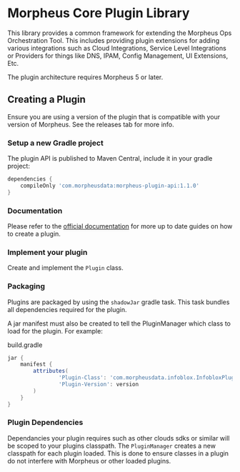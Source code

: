 # Morpheus Core Plugin Library

This library provides a common framework for extending the Morpheus Ops Orchestration Tool. This includes providing plugin extensions for adding various integrations such as Cloud Integrations, Service Level Integrations or Providers for things like DNS, IPAM, Config Management, UI Extensions, Etc.

The plugin architecture requires Morpheus 5 or later.


## Creating a Plugin

Ensure you are using a version of the plugin that is compatible with your version of Morpheus. See the releases tab for more info.

### Setup a new Gradle project

The plugin API is published to Maven Central, include it in your gradle project:

```gradle
dependencies {
	compileOnly 'com.morpheusdata:morpheus-plugin-api:1.1.0'
}
```
### Documentation

Please refer to the [official documentation](https://developer.morpheusdata.com/docs) for more up to date guides on how to create a plugin.

### Implement your plugin

Create and implement the `Plugin` class.

### Packaging

Plugins are packaged by using the `shadowJar` gradle task. This task bundles all dependencies required for the plugin.

A jar manifest must also be created to tell the PluginManager which class to load for the plugin. For example:

build.gradle
```groovy
jar {
    manifest {
        attributes(
                'Plugin-Class': 'com.morpheusdata.infoblox.InfobloxPlugin',
                'Plugin-Version': version
        )
    }
}
```

### Plugin Dependencies

Dependancies your plugin requires such as other clouds sdks or similar will be scoped to your plugins classpath. The `PluginManager` creates a new classpath for each plugin loaded. This is done to ensure classes in a plugin do not interfere with Morpheus or other loaded plugins.


